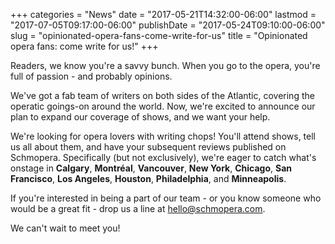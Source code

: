 +++
categories = "News"
date = "2017-05-21T14:32:00-06:00"
lastmod = "2017-07-05T09:17:00-06:00"
publishDate = "2017-05-24T09:10:00-06:00"
slug = "opinionated-opera-fans-come-write-for-us"
title = "Opinionated opera fans: come write for us!"
+++

Readers, we know you're a savvy bunch. When you go to the opera, you're full of passion - and probably opinions.

We've got a fab team of writers on both sides of the Atlantic, covering the operatic goings-on around the world. Now, we're excited to announce our plan to expand our coverage of shows, and we want your help.

We're looking for opera lovers with writing chops! You'll attend shows, tell us all about them, and have your subsequent reviews published on Schmopera. Specifically (but not exclusively), we're eager to catch what's onstage in **Calgary**, **Montréal**, **Vancouver**, **New York**, **Chicago**, **San Francisco**, **Los Angeles**, **Houston**, **Philadelphia**, and **Minneapolis**.

If you're interested in being a part of our team - or you know someone who would be a great fit - drop us a line at [hello@schmopera.com](mailto:hello@schmopera.com). 

We can't wait to meet you!
